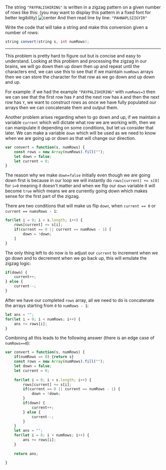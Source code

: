 The string `"PAYPALISHIRING"` is written in a zigzag pattern on a given number of rows like this: (you may want to display this pattern in a fixed font for better legibility)
<img alt ="center" src = "Pasted image 20250327220727.png">
And then read line by line: `"PAHNAPLSIIGYIR"`

Write the code that will take a string and make this conversion given a number of rows:

```java
string convert(string s, int numRows);
```
***
This problem is pretty hard to figure out but is concise and easy to understand. Looking at this problem and processing the zigzag in our brains, we will go down then up down then up and repeat until the characters end, we can use this to see that if we maintain `numRows` arrays then we can store the character for that row as we go down and up down and up. 

For example: if we had the example `"PAYPALISHIRING"` with `numRows=3` then we can see that the first row has `P` and the next row has `A` and then the next row has `Y`, we want to construct rows as once we have fully populated our arrays then we can concatenate them and output them. 

Another problem arises regarding when to go down and up, if we maintain a variable `current` which will dictate what row we are working with, then we can manipulate it depending on some conditions, but let us consider that later. We can make a variable `down` which will be used as we need to know when we are going up or down as that will change our direction.

```js
var convert = function(s, numRows) {
	const rows = new Array(numRows).fill("");
	let down = false;
	let current = 0;
}
```

The reason why we make `down=false` initially even though we are going down first is because in our loop we will instantly do `rows[current] += s[0]` for `i=0` meaning it doesn't matter and when we flip our `down` variable it will become `true` which means we are currently going down which makes sense for the first part of the zigzag.

There are two conditions that will make us flip `down`, when `current == 0` or `current == numsRows - 1`:

```js
for(let i = 0; i < s.length; i++) {
	rows[current] += s[i];
	if(current == 0 || current == numRows - 1) [
		down = !down;
	]
}
```

The only thing left to do now is to adjust our `current` to increment when we go down and to decrement when we go back up, this will emulate the zigzag logic:

```js
if(down) {
	current++;
} else {
	current--;
}
```

After we have our completed `rows` array, all we need to do is concatenate the arrays starting from `0` to `numRows - 1`:

```js
let ans = "";
for(let i = 0; i < numRows; i++) {
	ans += rows[i];	
}
```

Combining all this leads to the following answer (there is an edge case of `numRows==0`):

```js
var convert = function(s, numRows) {
	if(numRows == 0) {return s}
	const rows = new Array(numRows).fill("");
	let down = false;
	let current = 0;
	
	for(let i = 0; i < s.length; i++) {
		rows[current] += s[i];
		if(current == 0 || current == numRows - 1) {
			down = !down;
		}
		if(down) {
			current++;
		} else {
			current--;
		}
	}
	let ans = "";
	for(let i = 0; i < numRows; i++) {
		ans += rows[i];
	}
	
	return ans;
	
}
```



